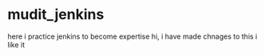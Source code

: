 # mudit_jenkins
here i practice jenkins to become expertise
hi, i have made chnages to this
i like it
